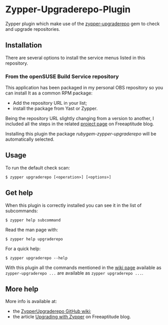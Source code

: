 # Zypper-Upgraderepo-Plugin

Zypper plugin which make use of the [zypper-upgraderepo][zypper_upgraderepo] gem
to check and upgrade repositories.

## Installation

There are several options to install the service menus listed in this repository.


### From the openSUSE Build Service repository

This application has been packaged in my personal OBS repository so you can install It
as a common RPM package:
- Add the repository URL in your list;
- install the package from Yast or Zypper.

Being the repository URL slightly changing from a version to another, I included all the steps
in the related [project page][project_page] on Freeaptitude blog.

Installing this plugin the package *rubygem-zypper-upgraderepo* will be automatically selected.

## Usage

To run the default check scan:
```
$ zypper upgraderepo [<operation>] [<options>]
```

## Get help

When this plugin is correctly installed you can see it in the list of subcommands:
```
$ zypper help subcommand
```

Read the man page with:
```
$ zypper help upgraderepo
```

For a quick help:
```
$ zypper upgraderepo --help
```

With this plugin all the commands mentioned in the [wiki page][zypper_upgraderepo_wiki] available
as `zypper-upgraderepo ...` are available as `zypper upgraderepo ...`.

## More help

More info is available at:
- the [ZypperUpgraderepo GitHub wiki][zypper_upgraderepo_wiki];
- the article [Upgrading with Zypper][upgrading_with_zypper] on Freeaptitude blog.


[project_page]: https://freeaptitude.altervista.org/projects/zypper-upgraderep.html "ZypperUpgraderepo project page"
[upgrading_with_zypper]: https://freeaptitude.altervista.org/articles/upgrading-opensuse-with-zypper.html "Upgrading openSUSE with Zypper"
[zypper_upgraderepo]: https://github.com/fabiomux/zypper-upgraderepo "ZypperUpgraderepo GitHub page"
[zypper_upgraderepo_wiki]: https://github.com/fabiomux/zypper-upgraderepo/wiki "zypper-upgraderepo wiki page on GitHub"
